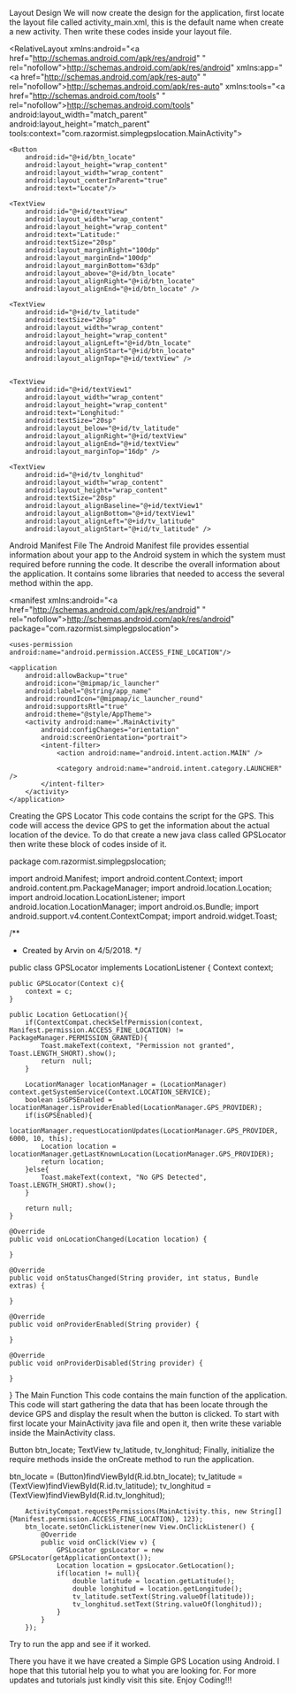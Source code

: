 Layout Design
We will now create the design for the application, first locate the layout file called activity_main.xml, this is the default name when create a new activity. Then write these codes inside your layout file.

<?xml version="1.0" encoding="utf-8"?>
<RelativeLayout xmlns:android="<a href="http://schemas.android.com/apk/res/android"
" rel="nofollow">http://schemas.android.com/apk/res/android"
</a>    xmlns:app="<a href="http://schemas.android.com/apk/res-auto"
" rel="nofollow">http://schemas.android.com/apk/res-auto"
</a>    xmlns:tools="<a href="http://schemas.android.com/tools"
" rel="nofollow">http://schemas.android.com/tools"
</a>    android:layout_width="match_parent"
    android:layout_height="match_parent"
    tools:context="com.razormist.simplegpslocation.MainActivity">
 
 
 
    <Button
        android:id="@+id/btn_locate"
        android:layout_height="wrap_content"
        android:layout_width="wrap_content"
        android:layout_centerInParent="true"
        android:text="Locate"/>
 
    <TextView
        android:id="@+id/textView"
        android:layout_width="wrap_content"
        android:layout_height="wrap_content"
        android:text="Latitude:"
        android:textSize="20sp"
        android:layout_marginRight="100dp"
        android:layout_marginEnd="100dp"
        android:layout_marginBottom="63dp"
        android:layout_above="@+id/btn_locate"
        android:layout_alignRight="@+id/btn_locate"
        android:layout_alignEnd="@+id/btn_locate" />
 
    <TextView
        android:id="@+id/tv_latitude"
        android:textSize="20sp"
        android:layout_width="wrap_content"
        android:layout_height="wrap_content"
        android:layout_alignLeft="@+id/btn_locate"
        android:layout_alignStart="@+id/btn_locate"
        android:layout_alignTop="@+id/textView" />
 
 
    <TextView
        android:id="@+id/textView1"
        android:layout_width="wrap_content"
        android:layout_height="wrap_content"
        android:text="Longhitud:"
        android:textSize="20sp"
        android:layout_below="@+id/tv_latitude"
        android:layout_alignRight="@+id/textView"
        android:layout_alignEnd="@+id/textView"
        android:layout_marginTop="16dp" />
 
    <TextView
        android:id="@+id/tv_longhitud"
        android:layout_width="wrap_content"
        android:layout_height="wrap_content"
        android:textSize="20sp"
        android:layout_alignBaseline="@+id/textView1"
        android:layout_alignBottom="@+id/textView1"
        android:layout_alignLeft="@+id/tv_latitude"
        android:layout_alignStart="@+id/tv_latitude" />
 
 
</RelativeLayout>
Android Manifest File
The Android Manifest file provides essential information about your app to the Android system in which the system must required before running the code. It describe the overall information about the application. It contains some libraries that needed to access the several method within the app.

<?xml version="1.0" encoding="utf-8"?>
<manifest xmlns:android="<a href="http://schemas.android.com/apk/res/android"
" rel="nofollow">http://schemas.android.com/apk/res/android"
</a>    package="com.razormist.simplegpslocation">
 
    <uses-permission android:name="android.permission.ACCESS_FINE_LOCATION"/>
 
    <application
        android:allowBackup="true"
        android:icon="@mipmap/ic_launcher"
        android:label="@string/app_name"
        android:roundIcon="@mipmap/ic_launcher_round"
        android:supportsRtl="true"
        android:theme="@style/AppTheme">
        <activity android:name=".MainActivity"
            android:configChanges="orientation"
            android:screenOrientation="portrait">
            <intent-filter>
                <action android:name="android.intent.action.MAIN" />
 
                <category android:name="android.intent.category.LAUNCHER" />
            </intent-filter>
        </activity>
    </application>
</manifest>
Creating the GPS Locator
This code contains the script for the GPS. This code will access the device GPS to get the information about the actual location of the device. To do that create a new java class called GPSLocator then write these block of codes inside of it.

package com.razormist.simplegpslocation;
 
import android.Manifest;
import android.content.Context;
import android.content.pm.PackageManager;
import android.location.Location;
import android.location.LocationListener;
import android.location.LocationManager;
import android.os.Bundle;
import android.support.v4.content.ContextCompat;
import android.widget.Toast;
 
/**
 * Created by Arvin on 4/5/2018.
 */
 
public class GPSLocator implements LocationListener {
    Context context;
 
    public GPSLocator(Context c){
        context = c;
    }
 
    public Location GetLocation(){
        if(ContextCompat.checkSelfPermission(context, Manifest.permission.ACCESS_FINE_LOCATION) != PackageManager.PERMISSION_GRANTED){
            Toast.makeText(context, "Permission not granted", Toast.LENGTH_SHORT).show();
            return  null;
        }
 
        LocationManager locationManager = (LocationManager) context.getSystemService(Context.LOCATION_SERVICE);
        boolean isGPSEnabled = locationManager.isProviderEnabled(LocationManager.GPS_PROVIDER);
        if(isGPSEnabled){
            locationManager.requestLocationUpdates(LocationManager.GPS_PROVIDER, 6000, 10, this);
            Location location = locationManager.getLastKnownLocation(LocationManager.GPS_PROVIDER);
            return location;
        }else{
            Toast.makeText(context, "No GPS Detected", Toast.LENGTH_SHORT).show();
        }
 
        return null;
    }
 
    @Override
    public void onLocationChanged(Location location) {
 
    }
 
    @Override
    public void onStatusChanged(String provider, int status, Bundle extras) {
 
    }
 
    @Override
    public void onProviderEnabled(String provider) {
 
    }
 
    @Override
    public void onProviderDisabled(String provider) {
 
    }
 
 
}
The Main Function
This code contains the main function of the application. This code will start gathering the data that has been locate through the device GPS and display the result when the button is clicked. To start with first locate your MainActivity java file and open it, then write these variable inside the MainActivity class.

Button btn_locate;
TextView tv_latitude, tv_longhitud;
Finally, initialize the require methods inside the onCreate method to run the application.

  btn_locate = (Button)findViewById(R.id.btn_locate);
        tv_latitude = (TextView)findViewById(R.id.tv_latitude);
        tv_longhitud = (TextView)findViewById(R.id.tv_longhitud);
 
        ActivityCompat.requestPermissions(MainActivity.this, new String[]{Manifest.permission.ACCESS_FINE_LOCATION}, 123);
        btn_locate.setOnClickListener(new View.OnClickListener() {
            @Override
            public void onClick(View v) {
                GPSLocator gpsLocator = new GPSLocator(getApplicationContext());
                Location location = gpsLocator.GetLocation();
                if(location != null){
                    double latitude = location.getLatitude();
                    double longhitud = location.getLongitude();
                    tv_latitude.setText(String.valueOf(latitude));
                    tv_longhitud.setText(String.valueOf(longhitud));
                }
            }
        });
Try to run the app and see if it worked.

There you have it we have created a Simple GPS Location using Android. I hope that this tutorial help you to what you are looking for. For more updates and tutorials just kindly visit this site. Enjoy Coding!!!
